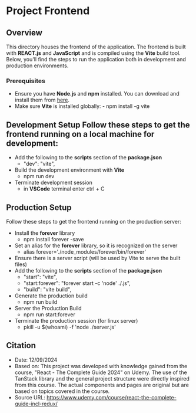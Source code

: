 ﻿# Project Frontend

## Overview
This directory houses the frontend of the application. The frontend is built with **REACT.js** and **JavaScript** and is compiled using the **Vite** build tool. Below, you'll find the steps to run the application both in development and production environments.

### Prerequisites
- Ensure you have **Node.js** and **npm** installed. You can download and install them from [here](https://nodejs.org/). 
- Make sure **Vite** is installed globally: - npm install -g vite

## Development Setup Follow these steps to get the frontend running on a local machine for development:
- Add the following to the **scripts** section of the **package.json**
    - "dev": "vite", 
- Build the development environment with **Vite** 
    - npm run dev 
- Terminate development session
    - in **VSCode** terminal enter ctrl + C
    
## Production Setup 
Follow these steps to get the frontend running on the production server:
- Install the **forever** library 
    - npm install forever -save 
- Set an alias for the **forever** library, so it is recognized on the server
    - alias forever='./node_modules/forever/bin/forever'
- Ensure there is a server script (will be used by Vite to serve the built files)
- Add the following to the **scripts** section of the **package.json**
    - "start": "vite",
    - "start:forever": "forever start -c 'node' ./<name of server script file>.js", 
    - "build": "vite build", 
- Generate the production build
    - npm run build 
- Server the Production Build 
    - npm run start:forever
- Terminate the production session (for linux server)
    - pkill -u $(whoami) -f 'node ./server.js'

## Citation
- Date: 12/09/2024
- Based on: This project was developed with knowledge gained from the course, "React - The Complete Guide 2024" on Udemy. The use of the TanStack library and the general project structure were directly inspired from this course. The actual components and pages are original but are based on topics covered in the course.
- Source URL: https://www.udemy.com/course/react-the-complete-guide-incl-redux/
